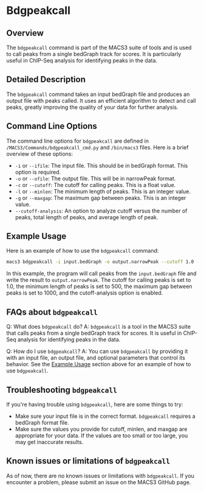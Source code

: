 # Bdgpeakcall

## Overview
The `bdgpeakcall` command is part of the MACS3 suite of tools and is used to call peaks from a single bedGraph track for scores. It is particularly useful in ChIP-Seq analysis for identifying peaks in the data.

## Detailed Description

The `bdgpeakcall` command takes an input bedGraph file and produces an output file with peaks called. It uses an efficient algorithm to detect and call peaks, greatly improving the quality of your data for further analysis.

## Command Line Options

The command line options for `bdgpeakcall` are defined in `/MACS3/Commands/bdgpeakcall_cmd.py` and `/bin/macs3` files. Here is a brief overview of these options:

- `-i` or `--ifile`: The input file. This should be in bedGraph format. This option is required.
- `-o` or `--ofile`: The output file. This will be in narrowPeak format.
- `-c` or `--cutoff`: The cutoff for calling peaks. This is a float value.
- `-l` or `--minlen`: The minimum length of peaks. This is an integer value.
- `-g` or `--maxgap`: The maximum gap between peaks. This is an integer value.
- `--cutoff-analysis`: An option to analyze cutoff versus the number of peaks, total length of peaks, and average length of peak.

## Example Usage

Here is an example of how to use the `bdgpeakcall` command:

```bash
macs3 bdgpeakcall -i input.bedGraph -o output.narrowPeak --cutoff 1.0 --minlen 500 --maxgap 1000 --cutoff-analysis
```

In this example, the program will call peaks from the `input.bedGraph` file and write the result to `output.narrowPeak`. The cutoff for calling peaks is set to 1.0, the minimum length of peaks is set to 500, the maximum gap between peaks is set to 1000, and the cutoff-analysis option is enabled.

## FAQs about `bdgpeakcall`

Q: What does `bdgpeakcall` do?
A: `bdgpeakcall` is a tool in the MACS3 suite that calls peaks from a single bedGraph track for scores. It is useful in ChIP-Seq analysis for identifying peaks in the data.

Q: How do I use `bdgpeakcall`?
A: You can use `bdgpeakcall` by providing it with an input file, an output file, and optional parameters that control its behavior. See the [Example Usage](#example-usage) section above for an example of how to use `bdgpeakcall`.

## Troubleshooting `bdgpeakcall`

If you're having trouble using `bdgpeakcall`, here are some things to try:

- Make sure your input file is in the correct format. `bdgpeakcall` requires a bedGraph format file.
- Make sure the values you provide for cutoff, minlen, and maxgap are appropriate for your data. If the values are too small or too large, you may get inaccurate results.

## Known issues or limitations of `bdgpeakcall`

As of now, there are no known issues or limitations with `bdgpeakcall`. If you encounter a problem, please submit an issue on the MACS3 GitHub page.